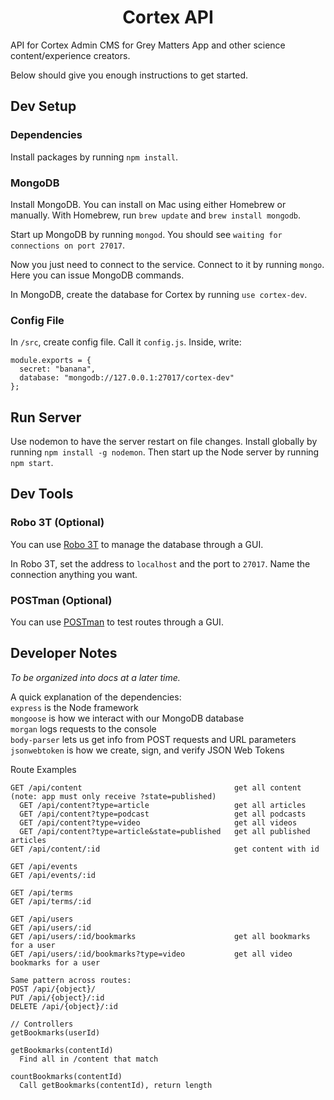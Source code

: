 <h1 align="center">
  Cortex API
</h1>

API for Cortex Admin CMS for Grey Matters App and other science content/experience creators.

Below should give you enough instructions to get started.

## Dev Setup

### Dependencies

Install packages by running `npm install`.

### MongoDB

Install MongoDB. You can install on Mac using either Homebrew or manually. With Homebrew, run `brew update` and `brew install mongodb`.

Start up MongoDB by running `mongod`. You should see `waiting for connections on port 27017`.

Now you just need to connect to the service. Connect to it by running `mongo`. Here you can issue MongoDB commands.

In MongoDB, create the database for Cortex by running `use cortex-dev`.

### Config File

In `/src`, create config file. Call it `config.js`. Inside, write:

```
module.exports = {
  secret: "banana",
  database: "mongodb://127.0.0.1:27017/cortex-dev"
};
```

## Run Server

Use nodemon to have the server restart on file changes. Install globally by running `npm install -g nodemon`. Then start up the Node server by running `npm start`.

## Dev Tools

### Robo 3T (Optional)

You can use [Robo 3T](https://robomongo.org/) to manage the database through a GUI.

In Robo 3T, set the address to `localhost` and the port to `27017`. Name the connection anything you want.


### POSTman (Optional)

You can use [POSTman](https://www.getpostman.com/) to test routes through a GUI.

## Developer Notes

<i>To be organized into docs at a later time.</i>

A quick explanation of the dependencies:<br>
`express` is the Node framework<br>
`mongoose` is how we interact with our MongoDB database<br>
`morgan` logs requests to the console<br>
`body-parser` lets us get info from POST requests and URL parameters<br>
`jsonwebtoken` is how we create, sign, and verify JSON Web Tokens<br>

Route Examples
```
GET /api/content                                  get all content (note: app must only receive ?state=published)
  GET /api/content?type=article                   get all articles
  GET /api/content?type=podcast                   get all podcasts
  GET /api/content?type=video                     get all videos
  GET /api/content?type=article&state=published   get all published articles
GET /api/content/:id                              get content with id

GET /api/events
GET /api/events/:id

GET /api/terms
GET /api/terms/:id

GET /api/users
GET /api/users/:id
GET /api/users/:id/bookmarks                      get all bookmarks for a user
GET /api/users/:id/bookmarks?type=video           get all video bookmarks for a user

Same pattern across routes:
POST /api/{object}/
PUT /api/{object}/:id
DELETE /api/{object}/:id

// Controllers
getBookmarks(userId)

getBookmarks(contentId)
  Find all in /content that match

countBookmarks(contentId)
  Call getBookmarks(contentId), return length
```
